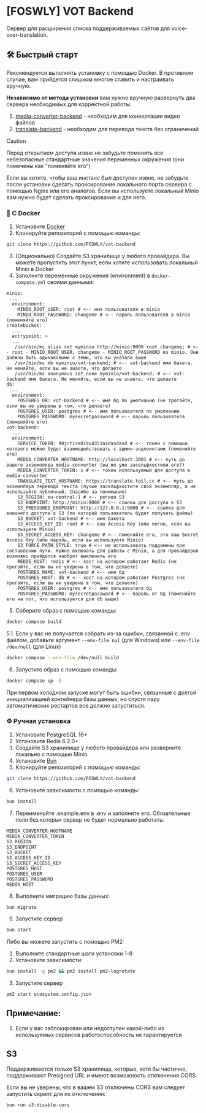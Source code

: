 # [FOSWLY] VOT Backend

Сервер для расширения списка поддерживаемых сайтов для voice-over-translation.

## 🛠️ Быстрый старт

Рекомендуется выполнять установку с помощью Docker. В противном случае, вам прийдется слишком многое ставить и настраивать вручную.

**Независимо от метода установки** вам нужно вручную развернуть два сервера необходимых для корректной работы:

1. [media-converter-backend](https://github.com/FOSWLY/media-converter-backend) - необходим для конвертации видео файлов
2. [translate-backend](https://github.com/FOSWLY/translate-backend) - необходим для перевода текста без ограничений

> [!CAUTION]
> Перед открытием доступа извне не забудьте поменять все небезопасные стандартные значения переменных окружения (они помечены как "поменяйте его")

Если вы хотите, чтобы ваш инстанс был доступен извне, не забудьте после установки сделать проксирование локального порта сервера с помощью Nginx или его аналогов. Если вы используете локальный Minio вам нужно будет сделать проксирование и для него.

### 🐋 С Docker

1. Установите [Docker](https://www.docker.com/)
2. Клонируйте репозиторий с помощью команды:

```bash
git clone https://github.com/FOSWLY/vot-backend
```

3. (Опционально) Создайте S3 хранилище у любого провайдера. Вы можете пропустить этот пункт, если хотите использовать локальный Minio в Docker
4. Заполните переменные окружения (environment) в `docker-compose.yml` своими данными:

```
minio:
 ...
  environment:
    MINIO_ROOT_USER: root # <-- имя пользователя в minio
    MINIO_ROOT_PASSWORD: changeme # <-- пароль пользователя в minio (поменяйте его)
createbucket:
  ...
  entrypoint: >
  ...
   /usr/bin/mc alias set myminio http://minio:9000 root changeme; # <-- root - MINIO_ROOT_USER, changeme - MINIO_ROOT_PASSWORD из minio. Они должны быть одинаковыми с теми, что вы указали выше
   /usr/bin/mc mb myminio/vot-backend; # <-- vot-backend имя бакета. Не меняйте, если вы не знаете, что делаете
   /usr/bin/mc anonymous set none myminio/vot-backend; # <-- vot-backend имя бакета. Не меняйте, если вы не знаете, что делаете
db:
 ...
  environment:
    POSTGRES_DB: vot-backend # <-- имя бд по умолчанию (не трогайте, если вы не уверены в том, что делаете)
    POSTGRES_USER: postgres # <-- имя пользователя по умолчанию
    POSTGRES_PASSWORD: mysecretpassword # <-- пароль пользователя (поменяйте его)
vot-backend:
  ...
  environment:
    SERVICE_TOKEN: 90jrtire8i9u4353asdasdasd # <-- токен с помощью которого можно будет взаимодействовать с админ-эндпоинтами (поменяйте его)
    MEDIA_CONVERTER_HOSTNAME: http://localhost:3001 # <-- путь до вашего экземпляра media-converter (вы же уже засельфхостили его?)
    MEDIA_CONVERTER_TOKEN: x # <-- токен используемый для доступа к media-converter
    TRANSLATE_TEXT_HOSTNAME: https://translate.toil.cc # <-- путь до экземпляра перевода текста (лучше засельфхостите свой экземпляр, а не используйте публичный. Спасибо за понимание)
    S3_REGION: eu-central-1 # <-- регион S3
    S3_ENDPOINT: http://minio:9000 # <-- ссылка для доступа к S3
    S3_PRESIGNED_ENDPOINT: http://127.0.0.1:9000 # <-- ссылка для внешнего доступа к S3 (по которой пользователь будет получать файлы)
    S3_BUCKET: vot-backend # <-- имя бакета
    S3_ACCESS_KEY_ID: root # <-- ваш Access Key (или логин, если вы используете Minio)
    S3_SECRET_ACCESS_KEY: changeme # <-- поменяйте его, это ваш Secret Access Key (или пароль, если вы используете Minio)
    S3_FORCE_PATH_STYLE: true # <-- не использовать поддомены при составлении пути. Нужно включать для работы с Minio, а для провайдеров возможно прийдется наоброт выключить его
    REDIS_HOST: redis # <-- хост на котором работает Redis (не трогайте, если вы не уверены в том, что делаете)
    POSTGRES_NAME: vot-backend # <-- имя бд
    POSTGRES_HOST: db # <-- хост на котором работает Postgres (не трогайте, если вы не уверены в том, что делаете)
    POSTGRES_USER: postgres # <-- имя пользователя бд
    POSTGRES_PASSWORD: mysecretpassword # <-- пароль от бд (поменяйте его на тот, что используется для db выше)
```

5. Соберите образ с помощью команды:

```bash
docker compose build
```

5.1. Если у вас не получается собрать из-за ошибки, связанной с .env файлом, добавьте аргумент `--env-file nul` (для Windows) или `--env-file /dev/null` (для Linux)

```bash
docker compose --env-file /dev/null build
```

6. Запустите образ с помощью команды:

```bash
docker compose up -d
```

При первом холодном запуске могут быть ошибки, связанные с долгой инициализацией контейнера базы данных, но спустя пару автоматических рестартов все должно запуститься.

### ⚙️ Ручная установка

1. Установите PostgreSQL 16+
2. Установите Redis 6.2.0+
3. Создайте S3 хранилище у любого провайдера или разверните локально с помощью Minio
4. Установите [Bun](https://bun.sh/)
5. Клонируйте репозиторий с помощью команды:

```bash
git clone https://github.com/FOSWLY/vot-backend
```

6. Установите зависимости с помощью команды:

```bash
bun install
```

7. Переименуйте .example.env в .env и заполните его. Обязательные поля без которых сервер не будет нормально работать:

```
MEDIA_CONVERTER_HOSTNAME
MEDIA_CONVERTER_TOKEN
S3_REGION
S3_ENDPOINT
S3_BUCKET
S3_ACCESS_KEY_ID
S3_SECRET_ACCESS_KEY
POSTGRES_HOST
POSTGRES_USER
POSTGRES_PASSWORD
REDIS_HOST
```

8. Выполните миграцию базы данных:

```bash
bun migrate
```

9. Запустите сервер

```bash
bun start
```

Либо вы можете запустить с помощью PM2:

1. Выполните стандартные шаги установки 1-8
2. Установите зависимости:

```bash
bun install -g pm2 && pm2 install pm2-logrotate
```

3. Запустите сервер

```bash
pm2 start ecosystem.config.json
```

## Примечание:

1. Если у вас заблокирован или недоступен какой-либо из используемых сервисов работоспособность не гарантируется

## S3

Поддерживаются только S3 хранилища, которые, хотя бы частично, поддерживают Presigned URL и имеют возможность отключения CORS.

Если вы не уверены, что в вашем S3 отключены CORS вам следует запустить скрипт для их отключения:

```bash
bun run s3:disable-cors
```
